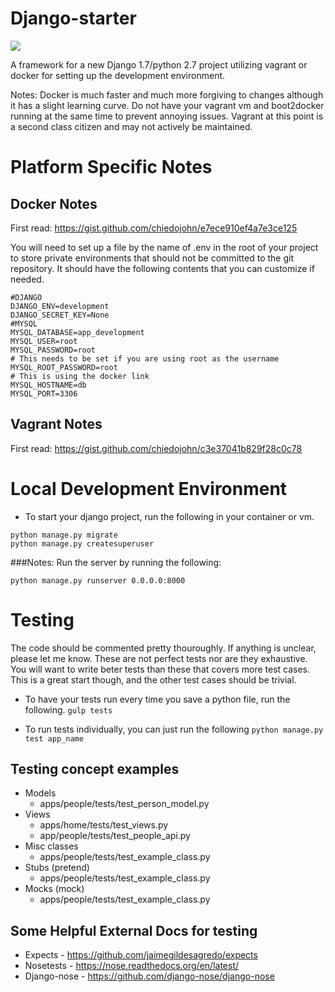 Django-starter
=========
<img src="https://travis-ci.org/chiedojohn/django-starter.svg?branch=master" />

A framework for a new Django 1.7/python 2.7 project utilizing vagrant or docker for setting up the development environment.

Notes: Docker is much faster and much more forgiving to changes although it has a slight learning curve. Do not have your vagrant vm and boot2docker running at the same time to prevent annoying issues. Vagrant at this point is a second class citizen and may not actively be maintained.

Platform Specific Notes
====================
Docker Notes
--------------
First read: https://gist.github.com/chiedojohn/e7ece910ef4a7e3ce125

You will need to set up a file by the name of .env in the root of your project to store private environments that should not be committed to the git repository. It should have the following contents that you can customize if needed.
```
#DJANGO
DJANGO_ENV=development
DJANGO_SECRET_KEY=None
#MYSQL
MYSQL_DATABASE=app_development
MYSQL_USER=root
MYSQL_PASSWORD=root
# This needs to be set if you are using root as the username
MYSQL_ROOT_PASSWORD=root
# This is using the docker link
MYSQL_HOSTNAME=db
MYSQL_PORT=3306
```

Vagrant Notes
----------------
First read: https://gist.github.com/chiedojohn/c3e37041b829f28c0c78

Local Development Environment
=================
- To start your django project, run the following in your container or vm.
```
python manage.py migrate
python manage.py createsuperuser
```

###Notes:
Run the server by running the following: 
```
python manage.py runserver 0.0.0.0:8000
```

Testing
=====================
The code should be commented pretty thouroughly. If anything is unclear, please let me know. These are not perfect tests nor are they exhaustive. You will want to write beter tests than these that covers more test cases. This is a great start though, and the other test cases should be trivial.

- To have your tests run every time you save a python file, run the following.
```gulp tests```

- To run tests individually, you can just run the following
```python manage.py test app_name```

Testing concept examples
-------------------
- Models
  - apps/people/tests/test_person_model.py
- Views
  - apps/home/tests/test_views.py
  - app/people/tests/test_people_api.py
- Misc classes
  - apps/people/tests/test_example_class.py
- Stubs (pretend)
  - apps/people/tests/test_example_class.py
- Mocks (mock)
  - apps/people/tests/test_example_class.py

Some Helpful External Docs for testing
-----------
- Expects - https://github.com/jaimegildesagredo/expects
- Nosetests - https://nose.readthedocs.org/en/latest/
- Django-nose - https://github.com/django-nose/django-nose
